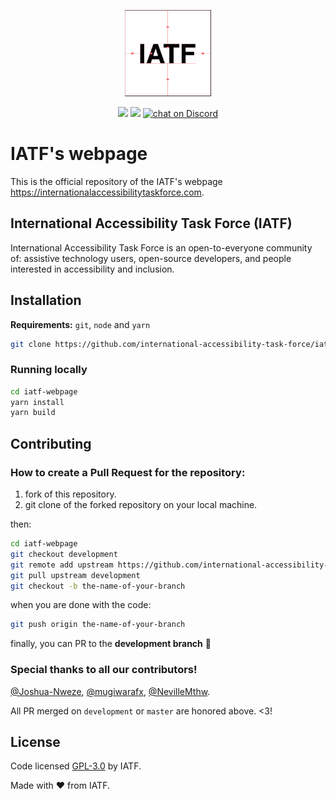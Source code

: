 <p align="center">
    <img src="https://github.com/international-accessibility-task-force/iatf-webpage/blob/master/assets/images/logo-center-rules-black-and-white.png"
        height="138">
</p>
<p align="center">
    <a href="https://github.com/international-accessibility-task-force/iatf-webpage/graphs/contributors" alt="Contributors">
        <img src="https://img.shields.io/github/contributors/international-accessibility-task-force/iatf-webpage" /></a>
    <a href="https://github.com/international-accessibility-task-force/iatf-webpage/pulse" alt="Activity">
        <img src="https://img.shields.io/github/commit-activity/m/international-accessibility-task-force/iatf-webpage" /></a>
    <a href="https://discord.gg/D8brSJSpaZ">
        <img src="https://img.shields.io/discord/1014599739230130267?logo=discord"
            alt="chat on Discord"></a>
</p>

# IATF's webpage

This is the official repository of the IATF's webpage https://internationalaccessibilitytaskforce.com.

## International Accessibility Task Force (IATF)

International Accessibility Task Force is an open-to-everyone community of: assistive technology users, open-source developers, and people interested in accessibility and inclusion.

## Installation

**Requirements:** `git`, `node` and `yarn`

```sh
git clone https://github.com/international-accessibility-task-force/iatf-webpage.git
```

### Running locally

```sh
cd iatf-webpage
yarn install
yarn build
```

## Contributing

### How to create a Pull Request for the repository:

1. fork of this repository.
1. git clone of the forked repository on your local machine.

then:

```sh
cd iatf-webpage
git checkout development
git remote add upstream https://github.com/international-accessibility-task-force/iatf-webpage.git
git pull upstream development
git checkout -b the-name-of-your-branch
```

when you are done with the code:

```sh
git push origin the-name-of-your-branch
```

finally, you can PR to the **development branch** 🎉

### Special **thanks** to all our contributors!

[@Joshua-Nweze](https://github.com/Joshua-Nweze), [@mugiwarafx](https://github.com/mugiwarafx), [@NevilleMthw](https://github.com/NevilleMthw).

All PR merged on `development` or `master` are honored above. <3!

## License

Code licensed [GPL-3.0](https://choosealicense.com/licenses/gpl-3.0/) by IATF.

Made with ❤️ from IATF.

